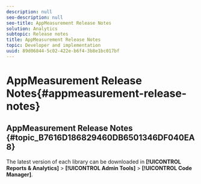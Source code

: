 ```yaml
---
description: null
seo-description: null
seo-title: AppMeasurement Release Notes
solution: Analytics
subtopic: Release notes
title: AppMeasurement Release Notes
topic: Developer and implementation
uuid: 89d06844-5c02-422e-b6f4-3b8e1bc017bf
---
```


# AppMeasurement Release Notes{#appmeasurement-release-notes}

## AppMeasurement Release Notes {#topic_B7616D186829460DB6501346DF040EA8}

The latest version of each library can be downloaded in **[!UICONTROL Reports & Analytics]** > **[!UICONTROL Admin Tools]** > **[!UICONTROL Code Manager]**. 
